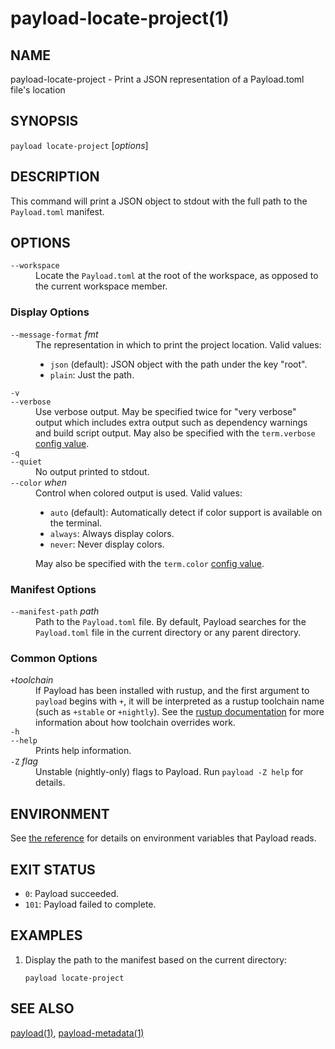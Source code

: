 # payload-locate-project(1)

## NAME

payload-locate-project - Print a JSON representation of a Payload.toml file's location

## SYNOPSIS

`payload locate-project` [_options_]

## DESCRIPTION

This command will print a JSON object to stdout with the full path to the
`Payload.toml` manifest.

## OPTIONS

<dl>

<dt class="option-term" id="option-payload-locate-project---workspace"><a class="option-anchor" href="#option-payload-locate-project---workspace"></a><code>--workspace</code></dt>
<dd class="option-desc">Locate the <code>Payload.toml</code> at the root of the workspace, as opposed to the current
workspace member.</dd>


</dl>

### Display Options

<dl>

<dt class="option-term" id="option-payload-locate-project---message-format"><a class="option-anchor" href="#option-payload-locate-project---message-format"></a><code>--message-format</code> <em>fmt</em></dt>
<dd class="option-desc">The representation in which to print the project location. Valid values:</p>
<ul>
<li><code>json</code> (default): JSON object with the path under the key &quot;root&quot;.</li>
<li><code>plain</code>: Just the path.</li>
</ul></dd>


<dt class="option-term" id="option-payload-locate-project--v"><a class="option-anchor" href="#option-payload-locate-project--v"></a><code>-v</code></dt>
<dt class="option-term" id="option-payload-locate-project---verbose"><a class="option-anchor" href="#option-payload-locate-project---verbose"></a><code>--verbose</code></dt>
<dd class="option-desc">Use verbose output. May be specified twice for &quot;very verbose&quot; output which
includes extra output such as dependency warnings and build script output.
May also be specified with the <code>term.verbose</code>
<a href="../reference/config.html">config value</a>.</dd>


<dt class="option-term" id="option-payload-locate-project--q"><a class="option-anchor" href="#option-payload-locate-project--q"></a><code>-q</code></dt>
<dt class="option-term" id="option-payload-locate-project---quiet"><a class="option-anchor" href="#option-payload-locate-project---quiet"></a><code>--quiet</code></dt>
<dd class="option-desc">No output printed to stdout.</dd>


<dt class="option-term" id="option-payload-locate-project---color"><a class="option-anchor" href="#option-payload-locate-project---color"></a><code>--color</code> <em>when</em></dt>
<dd class="option-desc">Control when colored output is used. Valid values:</p>
<ul>
<li><code>auto</code> (default): Automatically detect if color support is available on the
terminal.</li>
<li><code>always</code>: Always display colors.</li>
<li><code>never</code>: Never display colors.</li>
</ul>
<p>May also be specified with the <code>term.color</code>
<a href="../reference/config.html">config value</a>.</dd>


</dl>

### Manifest Options

<dl>
<dt class="option-term" id="option-payload-locate-project---manifest-path"><a class="option-anchor" href="#option-payload-locate-project---manifest-path"></a><code>--manifest-path</code> <em>path</em></dt>
<dd class="option-desc">Path to the <code>Payload.toml</code> file. By default, Payload searches for the
<code>Payload.toml</code> file in the current directory or any parent directory.</dd>


</dl>

### Common Options

<dl>

<dt class="option-term" id="option-payload-locate-project-+toolchain"><a class="option-anchor" href="#option-payload-locate-project-+toolchain"></a><code>+</code><em>toolchain</em></dt>
<dd class="option-desc">If Payload has been installed with rustup, and the first argument to <code>payload</code>
begins with <code>+</code>, it will be interpreted as a rustup toolchain name (such
as <code>+stable</code> or <code>+nightly</code>).
See the <a href="https://dustlang.github.io/rustup/overrides.html">rustup documentation</a>
for more information about how toolchain overrides work.</dd>


<dt class="option-term" id="option-payload-locate-project--h"><a class="option-anchor" href="#option-payload-locate-project--h"></a><code>-h</code></dt>
<dt class="option-term" id="option-payload-locate-project---help"><a class="option-anchor" href="#option-payload-locate-project---help"></a><code>--help</code></dt>
<dd class="option-desc">Prints help information.</dd>


<dt class="option-term" id="option-payload-locate-project--Z"><a class="option-anchor" href="#option-payload-locate-project--Z"></a><code>-Z</code> <em>flag</em></dt>
<dd class="option-desc">Unstable (nightly-only) flags to Payload. Run <code>payload -Z help</code> for details.</dd>


</dl>


## ENVIRONMENT

See [the reference](../reference/environment-variables.html) for
details on environment variables that Payload reads.


## EXIT STATUS

* `0`: Payload succeeded.
* `101`: Payload failed to complete.


## EXAMPLES

1. Display the path to the manifest based on the current directory:

       payload locate-project

## SEE ALSO
[payload(1)](payload.html), [payload-metadata(1)](payload-metadata.html)
